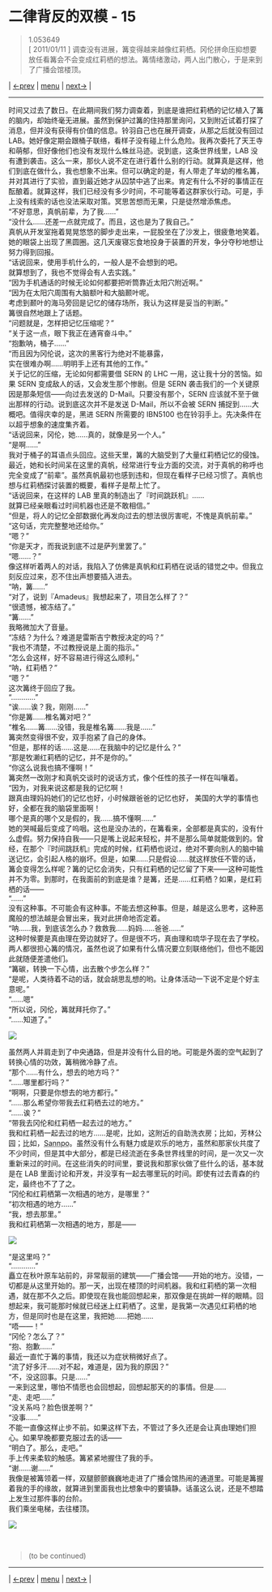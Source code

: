 # 二律背反的双模 - 15
> 1.053649  
> [ 2011/01/11 ] 调查没有进展，篝变得越来越像红莉栖。冈伦拼命压抑想要放任看篝会不会变成红莉栖的想法。篝情绪激动，两人出门散心，于是来到了广播会馆楼顶。  

| [←prev](./0107) | [menu](../) | [next→](./0109) |

---

时间又过去了数日。在此期间我们努力调查着，到底是谁把红莉栖的记忆植入了篝的脑内，却始终毫无进展。虽然到保护过篝的住持那里询问，又到附近试着打探了消息，但并没有获得有价值的信息。铃羽自己也在展开调查，从那之后就没有回过 LAB。她好像定期会跟桶子联络，看样子没有碰上什么危险。我再次委托了天王寺和萌郁，但好像他们也没有发现什么蛛丝马迹。说到底，这条世界线里，LAB 没有遭到袭击。这么一来，那伙人说不定在进行着什么别的行动。就算真是这样，他们到底在做什么，我也想象不出来。但可以确定的是，有人带走了年幼的椎名篝，并对其进行了实验，直到最近她才从囚禁中逃了出来。肯定有什么不好的事情正在酝酿着。就算这样，我们已经没有多少时间，不可能等着这群家伙行动。可是，手上没有线索的话也没法采取对策。冥思苦想而无果，只是徒然增添焦虑。  
“不好意思，真帆前辈，为了我……”  
“没什么……还差一点就完成了。而且，这也是为了我自己。”  
真帆从开发室拖着晃晃悠悠的脚步走出来，一屁股坐在了沙发上，很疲惫地笑着。她的眼袋上出现了黑圆圈。这几天废寝忘食地投身于装置的开发，争分夺秒地想让努力得到回报。  
“话说回来，使用手机什么的，一般人是不会想到的吧。  
 就算想到了，我也不觉得会有人去实践。”  
“因为手机通话的时候无论如何都要把听筒靠近太阳穴附近啊。”  
“因为在太阳穴周围有大脑额叶和大脑颞叶呢。  
 考虑到颞叶的海马旁回是记忆的储存场所，我认为这样是妥当的判断。”  
篝很自然地跟上了话题。  
“问题就是，怎样把记忆压缩呢？”  
“关于这一点，眼下我正在通宵奋斗中。”  
“抱歉呐，桶子……”  
“而且因为冈伦说，这次的黑客行为绝对不能暴露，  
 实在很难办啊……明明手上还有其他的工作。”  
关于记忆的压缩，无论如何都需要借 SERN 的 LHC 一用，这让我十分的苦恼。如果 SERN 变成敌人的话，又会发生那个惨剧。但是 SERN 袭击我们的一个关键原因是那条短信——向过去发送的 D-Mail。只要没有那个，SERN 应该就不至于做出那样的行动。说到底这次并不是发送 D-Mail，所以不会被 SERN 捕捉到……大概吧。值得庆幸的是，黑进 SERN 所需要的 IBN5100 也在铃羽手上。先决条件在以超乎想象的速度集齐着。  
“话说回来，冈伦，她……真的，就像是另一个人。”  
“是啊……”  
我对于桶子的耳语点头回应。这些天里，篝的大脑受到了大量红莉栖记忆的侵蚀。最近，她和长时间呆在这里的真帆，经常进行专业方面的交流，对于真帆的称呼也完全变成了“前辈”。虽然真帆最初也感到违和，但现在看样子已经习惯了。真帆也想与红莉栖探讨装置的概要，看样子是帮上忙了。  
“话说回来，在这样的 LAB 里真的制造出了『时间跳跃机』……  
 就算已经亲眼看过时间机器也还是不敢相信。”  
“但是，将人的记忆全部数据化再发向过去的想法很厉害呢，不愧是真帆前辈。”  
“这句话，完完整整地还给你。”  
“嗯？”  
“你是天才，而我说到底不过是萨列里罢了。”  
“嗯……？”  
像这样听着两人的对话，我陷入了仿佛是真帆和红莉栖在说话的错觉之中。但我立刻反应过来，忍不住出声想要插入进去。  
“呐，篝……”  
“对了，说到『Amadeus』我想起来了，项目怎么样了？”  
“很遗憾，被冻结了。”  
“篝……”  
我略微加大了音量。  
“冻结？为什么？难道是雷斯吉宁教授决定的吗？”  
“我也不清楚，不过教授说是上面的指示。”  
“怎么会这样，好不容易进行得这么顺利。”  
“呐，红莉栖？”  
“嗯？”  
这次篝终于回应了我。  
“…………”  
“诶……诶？我，刚刚……”  
“你是篝……椎名篝对吧？”  
“椎名……篝……没错，我是椎名篝……我是……”  
篝突然变得很不安，双手抱紧了自己的身体。  
“但是，那样的话……这是……在我脑中的记忆是什么？”  
“那是牧濑红莉栖的记忆，并不是你的。”  
“你这么说我也搞不懂啊！”  
篝突然一改刚才和真帆交谈时的说话方式，像个任性的孩子一样在叫嚷着。  
“因为，对我来说这都是我的记忆啊！  
 跟真由理妈妈她们的记忆也好，小时候跟爸爸的记忆也好，
 美国的大学的事情也好，全都在我的脑袋里面啊！  
 哪个是真的哪个又是假的，我……搞不懂啊……”  
她的哭喊最后变成了呜咽。这也是没办法的，在篝看来，全部都是真实的，没有什么虚假。努力保持自我——只是嘴上说起来轻松，并不是那么简单就能做到的。曾经，在那个『时间跳跃机』完成的时候，红莉栖也说过，绝对不要向别人的脑中输送记忆，会引起人格的崩坏。但是，如果……只是假设……就这样放任不管的话，篝会变得怎么样呢？篝的记忆会消失，只有红莉栖的记忆留了下来——这种可能性并不为零。到那时，在我面前的到底是谁？是篝，还是……红莉栖？如果，是红莉栖的话——  
“……”  
没有这种事。不可能会有这种事。不能去想这种事。但是，越是这么思考，这种恶魔般的想法越是会冒出来，我对此拼命地否定着。  
“呐……我，到底该怎么办？救救我……妈妈……爸爸……”  
这种时候要是真由理在旁边就好了。但是很不巧，真由理和琉华子现在去了学校。两人都很担心篝的情况，虽然也说了如果有什么情况要立刻联络他们，但也不能因此就随便差遣他们。  
“篝碳，转换一下心情，出去散个步怎么样？”  
“是呢，人类待着不动的话，就会胡思乱想的哟。让身体活动一下说不定是个好主意呢。”  
“……嗯”  
“所以说，冈伦，篝就拜托你了。”  
“……知道了。”  

![](../static/image/0108-1.png)

虽然两人并肩走到了中央通路，但是并没有什么目的地。可能是外面的空气起到了转换心情的功效，篝稍微冷静了点。  
“那个……有什么，想去的地方吗？”  
“……哪里都行吗？”  
“啊啊，只要是你想去的地方都行。”  
“……那么希望你带我去红莉栖去过的地方。”  
“……诶？”  
“带我去冈伦和红莉栖一起去过的地方。”  
我和红莉栖一起去过的地方……是呢，比如，这附近的自助洗衣房；比如，芳林公园；比如，<abbr title="neta 自位于秋叶原的牛肉盖浇饭专门店 Sannbo">Sannpo</abbr>。虽然没有什么有魅力或是欢乐的地方，虽然和那家伙共度了不少时间，但是其中大部分，都是已经流逝在多条世界线里的时间，是一次又一次重新来过的时间。在这些消失的时间里，要说我和那家伙做了些什么的话，基本就是在 LAB 里面讨论和开发，并没享有一起去哪里玩的时间。即使有过去青森的约定，最终也不了了之。  
“冈伦和红莉栖第一次相遇的地方，是哪里？”  
“初次相遇的地方……”  
“我，想去那里。”  
我和红莉栖第一次相遇的地方，那是——  

![](../static/image/0108-2.png)

“是这里吗？”  
“…………”  
矗立在秋叶原车站前的，非常靓丽的建筑——广播会馆——开始的地方。没错，一切都是从这里开始的。那一天，出现在楼顶的时间机器。我和红莉栖的第一次相遇，就在那不久之后。即使现在我也能回想起来，那双像是在挑衅一样的眼睛。回想起来，我可能那时候就已经迷上红莉栖了。这里，是我第一次遇见红莉栖的地方，但是同时也是在这里，我把她……把她……  
“唔——！”  
“冈伦？怎么了？”  
“抱、抱歉……”  
最近一直忙于篝的事情，我还以为症状稍微好点了。  
“流了好多汗……对不起，难道是，因为我的原因？”  
“不，没这回事。只是……”  
一来到这里，哪怕不情愿也会回想起，回想起那天的的事情。但是……  
“走、走吧……”  
“没关系吗？脸色很差啊？”  
“没事……”  
不能一直像这样止步不前。如果这样下去，不管过了多久还是会让真由理她们担心。如果早晚都要克服过去的话——  
“明白了。那么，走吧。”  
手上传来柔软的触感。篝紧紧地握住了我的手。  
“谢……谢……”  
我像是被篝领着一样，双腿颤颤巍巍地走进了广播会馆热闹的通道里。可能是篝握着我的手的缘故，就算进到里面我也比想象中的要镇静。话虽这么说，还是不想踏上发生过那件事的台阶。  
我们乘坐电梯，去往楼顶。  

![](../static/image/0108-3.png)


<br/>

> (to be continued)
---

| [←prev](./0107) | [menu](../) | [next→](./0109) |
